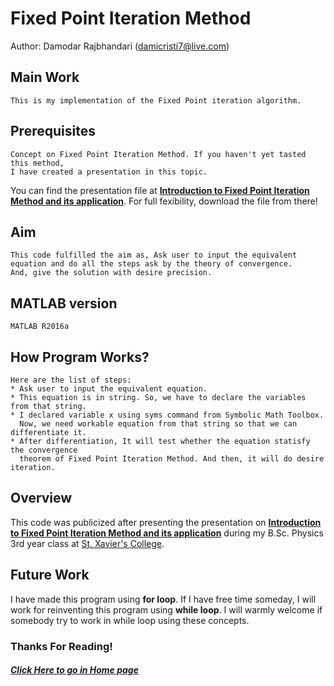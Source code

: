 # Fixed Point Iteration Method
Author: Damodar Rajbhandari (damicristi7@live.com)

## Main Work
```
This is my implementation of the Fixed Point iteration algorithm.
```
## Prerequisites
```
Concept on Fixed Point Iteration Method. If you haven't yet tasted this method,
I have created a presentation in this topic. 
```
You can find the presentation file at
**[Introduction to Fixed Point Iteration Method and its application](https://figshare.com/articles/Introduction_to_Fixed_Point_Iteration_Method_and_its_application/4285682)**. For full fexibility, download the file from there!

## Aim
```
This code fulfilled the aim as, Ask user to input the equivalent 
equation and do all the steps ask by the theory of convergence. 
And, give the solution with desire precision.
```

## MATLAB version
```
MATLAB R2016a
```

## How Program Works?
```
Here are the list of steps:
* Ask user to input the equivalent equation.
* This equation is in string. So, we have to declare the variables from that string.
* I declared variable x using syms command from Symbolic Math Toolbox. 
  Now, we need workable equation from that string so that we can differentiate it.
* After differentiation, It will test whether the equation statisfy the convergence 
  theorem of Fixed Point Iteration Method. And then, it will do desire iteration. 
```
## Overview
This code was publicized after presenting the presentation on **[Introduction to Fixed Point Iteration Method and its application](https://figshare.com/articles/Introduction_to_Fixed_Point_Iteration_Method_and_its_application/4285682)** during my B.Sc. Physics 3rd year class at [St. Xavier's College](http://sxc.edu.np/).

## Future Work
I have made this program using **for loop**. If I have free time someday, I will work for reinventing this program using **while loop**. I will warmly welcome if somebody try to work in while loop using these concepts.
### Thanks For Reading!

##### [Click Here to go in Home page](https://damicristi.github.io/)
